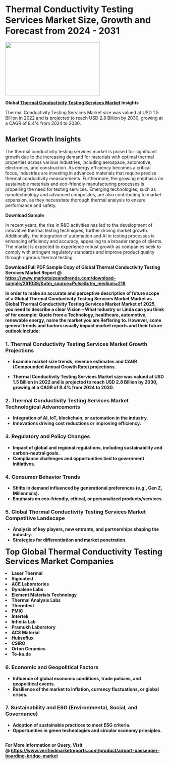 <H1>Thermal Conductivity Testing Services Market Size, Growth and Forecast from 2024 - 2031</H1><img class="aligncenter size-medium wp-image-584254" src="https://thirdeyenews.in/wp-content/uploads/2024/09/Global-Market-Research-300x168.jpeg" alt="" width="300" height="168" /><p><strong>Global&nbsp;<a href="https://www.marketsizeandtrends.com/download-sample/261038/&amp;utm_source=Pulse&amp;utm_medium=218">Thermal Conductivity Testing Services Market</a> Insights</strong></p><p>Thermal Conductivity Testing Services Market size was valued at USD 1.5 Billion in 2022 and is projected to reach USD 2.8 Billion by 2030, growing at a CAGR of 8.4% from 2024 to 2030.</p><p><h2>Market Growth Insights</h2> <p>The thermal conductivity testing services market is poised for significant growth due to the increasing demand for materials with optimal thermal properties across various industries, including aerospace, automotive, electronics, and construction. As energy efficiency becomes a critical focus, industries are investing in advanced materials that require precise thermal conductivity measurements. Furthermore, the growing emphasis on sustainable materials and eco-friendly manufacturing processes is propelling the need for testing services. Emerging technologies, such as nanotechnology and advanced composites, are also contributing to market expansion, as they necessitate thorough thermal analysis to ensure performance and safety.</p> <p><strong>Download Sample</strong></p> <p>In recent years, the rise in R&D activities has led to the development of innovative thermal testing techniques, further driving market growth. Additionally, the integration of automation and AI in testing processes is enhancing efficiency and accuracy, appealing to a broader range of clients. The market is expected to experience robust growth as companies seek to comply with stringent regulatory standards and improve product quality through rigorous thermal testing.</p> <p><strong></p><p><span class=""><strong>Download Full PDF Sample Copy of Global Thermal Conductivity Testing Services Market Report</strong> @ <a href="https://www.marketsizeandtrends.com/download-sample/261038/&amp;utm_source=Pulse&amp;utm_medium=218" target="_blank">https://www.marketsizeandtrends.com/download-sample/261038/&amp;utm_source=Pulse&amp;utm_medium=218</a></span></p><p>In order to make an accurate and perceptive description of future scope of a Global&nbsp;Thermal Conductivity Testing Services Market Market as Global&nbsp;Thermal Conductivity Testing Services Market Market of 2025, you need to describe a clear Vision &ndash; What Industry or Linda can you think of for example: Quote from a Technology, healthcare, automotive, renewable energy, name the market you are Reffering to. However, some general trends and factors usually impact market reports and their future outlook include:</p><h3>1.&nbsp;<strong>Thermal Conductivity Testing Services Market Growth Projections</strong></h3><ul><li>Examine market size trends, revenue estimates and CAGR (Compounded Annual Growth Rate) projections.</li><li><p>Thermal Conductivity Testing Services Market size was valued at USD 1.5 Billion in 2022 and is projected to reach USD 2.8 Billion by 2030, growing at a CAGR of 8.4% from 2024 to 2030.</p></li></ul><h3>2.&nbsp;<strong>Thermal Conductivity Testing Services Market Technological Advancements</strong></h3><ul><li>Integration of AI, IoT, blockchain, or automation in the industry.</li><li>Innovations driving cost reductions or improving efficiency.</li></ul><h3>3.&nbsp;<strong>Regulatory and Policy Changes</strong></h3><ul><li>Impact of global and regional regulations, including sustainability and carbon-neutral goals.</li><li>Compliance challenges and opportunities tied to government initiatives.</li></ul><h3>4.&nbsp;<strong>Consumer Behavior Trends</strong></h3><ul><li>Shifts in demand influenced by generational preferences (e.g., Gen Z, Millennials).</li><li>Emphasis on eco-friendly, ethical, or personalized products/services.</li></ul><h3>5.&nbsp;<strong>Global Thermal Conductivity Testing Services Market Competitive Landscape</strong></h3><ul><li>Analysis of key players, new entrants, and partnerships shaping the industry.</li><li>Strategies for differentiation and market penetration.</li></ul><p data-pm-slice="1 1 []"><span style="color: inherit; font-family: inherit; font-size: 25px;">Top Global Thermal Conductivity Testing Services Market Companies</span></p><div class="" data-test-id=""><p><li>Laser Thermal</li><li> Sigmatest</li><li> ACE Laboratories</li><li> Dynalene Labs</li><li> Element Materials Technology</li><li> Thermal Analysis Labs</li><li> Thermtest</li><li> PMIC</li><li> Intertek</li><li> Infinita Lab</li><li> Pramukh Laboratory</li><li> ACS Material</li><li> Hukseflux</li><li> CSIRO</li><li> Orton Ceramics</li><li> Te-ka.de</li></p></div><h3>6.&nbsp;<strong>Economic and Geopolitical Factors</strong></h3><ul><li>Influence of global economic conditions, trade policies, and geopolitical events.</li><li>Resilience of the market to inflation, currency fluctuations, or global crises.</li></ul><h3>7.&nbsp;<strong>Sustainability and ESG (Environmental, Social, and Governance)</strong></h3><ul><li>Adoption of sustainable practices to meet ESG criteria.</li><li>Opportunities in green technologies and circular economy principles.</li></ul><h2><strong style="font-size: 14px;">For More Information or Query, Visit @&nbsp;</strong><a style="background-color: #ffffff; font-size: 14px;" href="https://www.marketsizeandtrends.com/report/thermal-conductivity-testing-services-market/" target="_blank">https://www.verifiedmarketreports.com/product/airport-passenger-boarding-bridge-market</a></h2>
